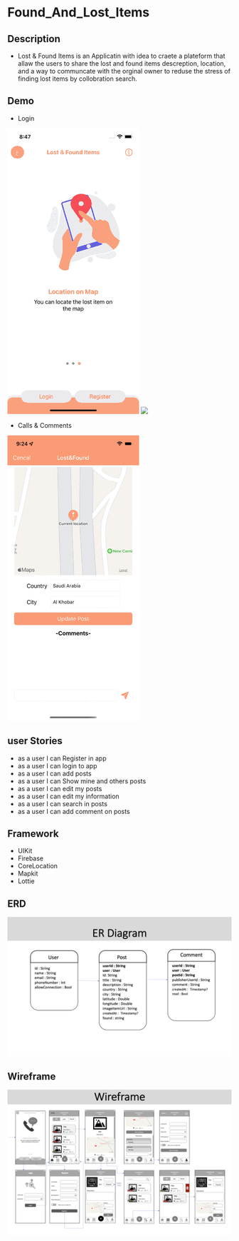 # Found_And_Lost_Items

## Description

- Lost & Found Items is an Applicatin with idea to craete a plateform that allaw the users to share the lost and found items descreption, location, and a way to communcate with the orginal owner to reduse the stress of finding lost items by collobration search.

## Demo
- Login

![](LoginEn.gif)
![](LoginAr.gif)

- Calls & Comments

![](Commen.gif)



## user Stories 

- as a user I can Register in app
- as a user I can login to app
- as a user I can add posts
- as a user I can Show mine and others posts
- as a user I can edit my posts 
- as a user I can edit my information  
- as a user I can search in posts
- as a user I can add comment on posts


## Framework
- UIKit
- Firebase
- CoreLocation
- Mapkit
- Lottie

## ERD

![](ERDiagram.png)

## Wireframe

![](Wireframe.png)
